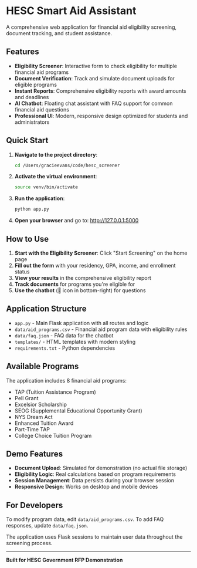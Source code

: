 # HESC Smart Aid Assistant

A comprehensive web application for financial aid eligibility screening, document tracking, and student assistance.

## Features

- **Eligibility Screener**: Interactive form to check eligibility for multiple financial aid programs
- **Document Verification**: Track and simulate document uploads for eligible programs
- **Instant Reports**: Comprehensive eligibility reports with award amounts and deadlines
- **AI Chatbot**: Floating chat assistant with FAQ support for common financial aid questions
- **Professional UI**: Modern, responsive design optimized for students and administrators

## Quick Start

1. **Navigate to the project directory**:
   ```bash
   cd /Users/gracieevans/code/hesc_screener
   ```

2. **Activate the virtual environment**:
   ```bash
   source venv/bin/activate
   ```

3. **Run the application**:
   ```bash
   python app.py
   ```

4. **Open your browser** and go to: http://127.0.0.1:5000

## How to Use

1. **Start with the Eligibility Screener**: Click "Start Screening" on the home page
2. **Fill out the form** with your residency, GPA, income, and enrollment status
3. **View your results** in the comprehensive eligibility report
4. **Track documents** for programs you're eligible for
5. **Use the chatbot** (💬 icon in bottom-right) for questions

## Application Structure

- `app.py` - Main Flask application with all routes and logic
- `data/aid_programs.csv` - Financial aid program data with eligibility rules
- `data/faq.json` - FAQ data for the chatbot
- `templates/` - HTML templates with modern styling
- `requirements.txt` - Python dependencies

## Available Programs

The application includes 8 financial aid programs:
- TAP (Tuition Assistance Program)
- Pell Grant
- Excelsior Scholarship
- SEOG (Supplemental Educational Opportunity Grant)
- NYS Dream Act
- Enhanced Tuition Award
- Part-Time TAP
- College Choice Tuition Program

## Demo Features

- **Document Upload**: Simulated for demonstration (no actual file storage)
- **Eligibility Logic**: Real calculations based on program requirements
- **Session Management**: Data persists during your browser session
- **Responsive Design**: Works on desktop and mobile devices

## For Developers

To modify program data, edit `data/aid_programs.csv`. To add FAQ responses, update `data/faq.json`.

The application uses Flask sessions to maintain user data throughout the screening process.

---

**Built for HESC Government RFP Demonstration**